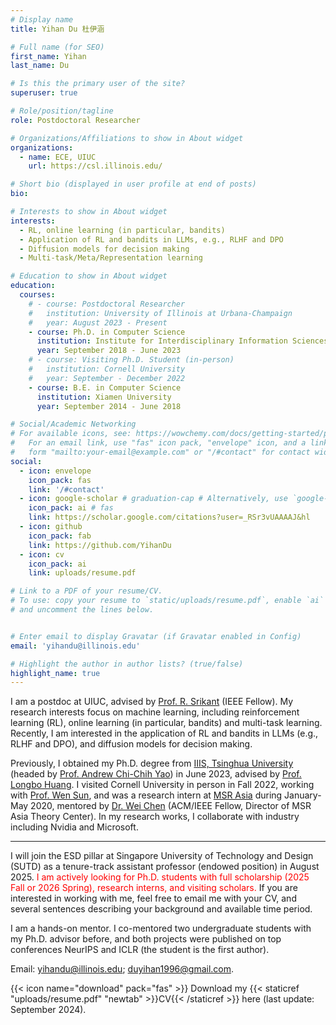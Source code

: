 ```yaml
---
# Display name
title: Yihan Du 杜伊涵

# Full name (for SEO)
first_name: Yihan
last_name: Du

# Is this the primary user of the site?
superuser: true

# Role/position/tagline
role: Postdoctoral Researcher

# Organizations/Affiliations to show in About widget
organizations:
  - name: ECE, UIUC
    url: https://csl.illinois.edu/

# Short bio (displayed in user profile at end of posts)
bio: 

# Interests to show in About widget
interests:
  - RL, online learning (in particular, bandits)
  - Application of RL and bandits in LLMs, e.g., RLHF and DPO
  - Diffusion models for decision making
  - Multi-task/Meta/Representation learning

# Education to show in About widget
education:
  courses:
    # - course: Postdoctoral Researcher
    #   institution: University of Illinois at Urbana-Champaign
    #   year: August 2023 - Present
    - course: Ph.D. in Computer Science
      institution: Institute for Interdisciplinary Information Sciences (IIIS), Tsinghua University
      year: September 2018 - June 2023
    # - course: Visiting Ph.D. Student (in-person)
    #   institution: Cornell University
    #   year: September - December 2022
    - course: B.E. in Computer Science
      institution: Xiamen University
      year: September 2014 - June 2018

# Social/Academic Networking
# For available icons, see: https://wowchemy.com/docs/getting-started/page-builder/#icons
#   For an email link, use "fas" icon pack, "envelope" icon, and a link in the
#   form "mailto:your-email@example.com" or "/#contact" for contact widget.
social:
  - icon: envelope
    icon_pack: fas
    link: '/#contact'
  - icon: google-scholar # graduation-cap # Alternatively, use `google-scholar` icon from `ai` icon pack
    icon_pack: ai # fas
    link: https://scholar.google.com/citations?user=_RSr3vUAAAAJ&hl
  - icon: github
    icon_pack: fab
    link: https://github.com/YihanDu
  - icon: cv
    icon_pack: ai
    link: uploads/resume.pdf

# Link to a PDF of your resume/CV.
# To use: copy your resume to `static/uploads/resume.pdf`, enable `ai` icons in `params.yaml`,
# and uncomment the lines below.


# Enter email to display Gravatar (if Gravatar enabled in Config)
email: 'yihandu@illinois.edu'

# Highlight the author in author lists? (true/false)
highlight_name: true
---
```


I am a postdoc at UIUC, advised by [Prof. R. Srikant](https://sites.google.com/a/illinois.edu/srikant/home) (IEEE Fellow). My research interests focus on machine learning, including reinforcement learning (RL), online learning (in particular, bandits) and multi-task learning. Recently, I am interested in the application of RL and bandits in LLMs (e.g., RLHF and DPO), and diffusion models for decision making.

Previously, I obtained my Ph.D. degree from [IIIS, Tsinghua University](https://iiis.tsinghua.edu.cn/en/) (headed by [Prof. Andrew Chi-Chih Yao](https://iiis.tsinghua.edu.cn/yao/)) in June 2023, advised by [Prof. Longbo Huang](https://people.iiis.tsinghua.edu.cn/~huang/). I visited Cornell University in person in Fall 2022, working with [Prof. Wen Sun](https://wensun.github.io/), and was a research intern at [MSR Asia](https://www.microsoft.com/en-us/research/lab/microsoft-research-asia/) during January-May 2020, mentored by [Dr. Wei Chen](https://www.microsoft.com/en-us/research/people/weic/) (ACM/IEEE Fellow, Director of MSR Asia Theory Center). In my research works, I collaborate with industry including Nvidia and Microsoft.

-------

I will join the ESD pillar at Singapore University of Technology and Design (SUTD) as a tenure-track assistant professor (endowed position) in August 2025. <font color="red">I am actively looking for Ph.D. students with full scholarship (2025 Fall or 2026 Spring), research interns, and visiting scholars.</font> If you are interested in working with me, feel free to email me with your CV, and several sentences describing your background and available time period. 

I am a hands-on mentor. I co-mentored two undergraduate students with my Ph.D. advisor before, and both projects were published on top conferences NeurIPS and ICLR (the student is the first author).

Email: yihandu@illinois.edu; duyihan1996@gmail.com. 

{{< icon name="download" pack="fas" >}} Download my {{< staticref "uploads/resume.pdf" "newtab" >}}CV{{< /staticref >}} here (last update: September 2024).

